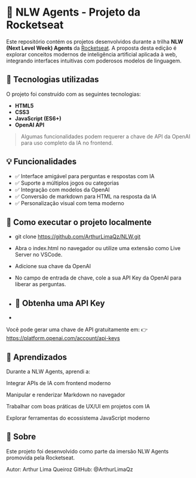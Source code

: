# 🧠 NLW Agents - Projeto da Rocketseat

Este repositório contém os projetos desenvolvidos durante a trilha **NLW (Next Level Week) Agents** da [Rocketseat](https://www.rocketseat.com.br/). A proposta desta edição é explorar conceitos modernos de inteligência artificial aplicada à web, integrando interfaces intuitivas com poderosos modelos de linguagem.

## 🚀 Tecnologias utilizadas

O projeto foi construído com as seguintes tecnologias:

- **HTML5**
- **CSS3**
- **JavaScript (ES6+)**
- **OpenAI API**

> Algumas funcionalidades podem requerer a chave de API da OpenAI para uso completo da IA no frontend.

## 💡 Funcionalidades

- ✅ Interface amigável para perguntas e respostas com IA  
- ✅ Suporte a múltiplos jogos ou categorias  
- ✅ Integração com modelos da OpenAI  
- ✅ Conversão de markdown para HTML na resposta da IA  
- ✅ Personalização visual com tema moderno  

## 📁 Como executar o projeto localmente

- git clone https://github.com/ArthurLimaQz/NLW.git

- Abra o index.html no navegador ou utilize uma extensão como Live Server no VSCode.

- Adicione sua chave da OpenAI

- No campo de entrada de chave, cole a sua API Key da OpenAI para liberar as perguntas.

- ## 🔑 Obtenha uma API Key
- 
Você pode gerar uma chave de API gratuitamente em:
👉 https://platform.openai.com/account/api-keys

## 🧠 Aprendizados
Durante a NLW Agents, aprendi a:

Integrar APIs de IA com frontend moderno

Manipular e renderizar Markdown no navegador

Trabalhar com boas práticas de UX/UI em projetos com IA

Explorar ferramentas do ecossistema JavaScript moderno

## 📌 Sobre
Este projeto foi desenvolvido como parte da imersão NLW Agents promovida pela Rocketseat.

Autor: Arthur Lima Queiroz
GitHub: @ArthurLimaQz
